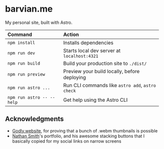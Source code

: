 # barvian.me

My personal site, built with Astro.

| Command                   | Action                                           |
| :------------------------ | :----------------------------------------------- |
| `npm install`             | Installs dependencies                            |
| `npm run dev`             | Starts local dev server at `localhost:4321`      |
| `npm run build`           | Build your production site to `./dist/`          |
| `npm run preview`         | Preview your build locally, before deploying     |
| `npm run astro ...`       | Run CLI commands like `astro add`, `astro check` |
| `npm run astro -- --help` | Get help using the Astro CLI                     |

## Acknowledgments

- [Godly.website](https://godly.website), for proving that a bunch of .webm thumbnails is possible
- [Nathan Smith](https://www.nathansmith.design/)'s portfolio, and his awesome stacking buttons that I basically copied for my social links on narrow screens
